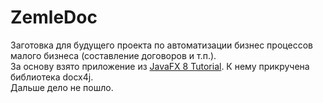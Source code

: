 # ZemleDoc
Заготовка для будущего проекта по автоматизации бизнес процессов малого бизнеса (составление договоров и т.п.).<br>
За основу взято приложение из [JavaFX 8 Tutorial](https://github.com/marcojakob/tutorial-javafx-8).
К нему прикручена библиотека docx4j.<br>
Дальше дело не пошло.
